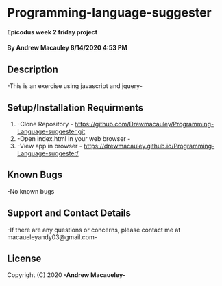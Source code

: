 # Programming-language-suggester

#### Epicodus week 2 friday project

#### By Andrew Macauley 8/14/2020 4:53 PM

## Description

-This is an exercise using javascript and jquery-

## Setup/Installation Requirments

1. -Clone Repository - https://github.com/Drewmacauley/Programming-Language-suggester.git
2. -Open index.html in your web browser -
3. -View app in browser - https://drewmacauley.github.io/Programming-Language-suggester/

## Known Bugs

-No known bugs

## Support and Contact Details

-If there are any questions or concerns, please contact me at macaueleyandy03@gmail.com-

## License

Copyright (C) 2020 **-Andrew Macaueley-**

